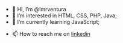 - 👋 Hi, I’m @lmrventura
- 👀 I’m interested in HTML, CSS, PHP, Java;
- 🌱 I’m currently learning JavaScript;
<!--- 💞️ I’m looking to collaborate on Web Development;-->
- 📫 How to reach me on [linkedin](https://www.linkedin.com/in/luiz-matheus-rodrigues-ventura-a317b122b/)

<!---
lmrventura/lmrventura is a ✨ special ✨ repository because its `README.md` (this file) appears on your GitHub profile.
You can click the Preview link to take a look at your changes.
--->
